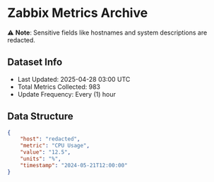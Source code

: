 # Zabbix Metrics Archive

⚠️ **Note**: Sensitive fields like hostnames and system descriptions are redacted.

## Dataset Info
- Last Updated: 2025-04-28 03:00 UTC
- Total Metrics Collected: 983
- Update Frequency: Every (1) hour

## Data Structure
```json
{
    "host": "redacted",
    "metric": "CPU Usage",
    "value": "12.5",
    "units": "%",
    "timestamp": "2024-05-21T12:00:00"
}
```

